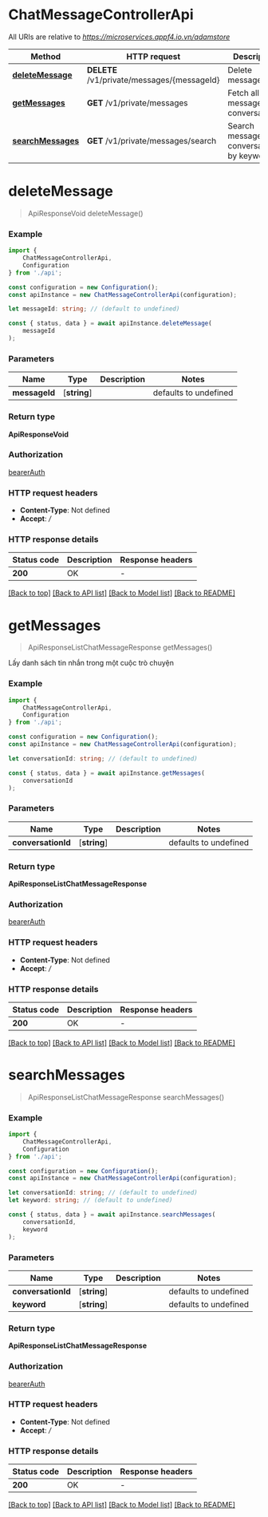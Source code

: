 # ChatMessageControllerApi

All URIs are relative to *https://microservices.appf4.io.vn/adamstore*

|Method | HTTP request | Description|
|------------- | ------------- | -------------|
|[**deleteMessage**](#deletemessage) | **DELETE** /v1/private/messages/{messageId} | Delete message by id|
|[**getMessages**](#getmessages) | **GET** /v1/private/messages | Fetch all messages for conversationId|
|[**searchMessages**](#searchmessages) | **GET** /v1/private/messages/search | Search messages in a conversation by keyword|

# **deleteMessage**
> ApiResponseVoid deleteMessage()


### Example

```typescript
import {
    ChatMessageControllerApi,
    Configuration
} from './api';

const configuration = new Configuration();
const apiInstance = new ChatMessageControllerApi(configuration);

let messageId: string; // (default to undefined)

const { status, data } = await apiInstance.deleteMessage(
    messageId
);
```

### Parameters

|Name | Type | Description  | Notes|
|------------- | ------------- | ------------- | -------------|
| **messageId** | [**string**] |  | defaults to undefined|


### Return type

**ApiResponseVoid**

### Authorization

[bearerAuth](../README.md#bearerAuth)

### HTTP request headers

 - **Content-Type**: Not defined
 - **Accept**: */*


### HTTP response details
| Status code | Description | Response headers |
|-------------|-------------|------------------|
|**200** | OK |  -  |

[[Back to top]](#) [[Back to API list]](../README.md#documentation-for-api-endpoints) [[Back to Model list]](../README.md#documentation-for-models) [[Back to README]](../README.md)

# **getMessages**
> ApiResponseListChatMessageResponse getMessages()

Lấy danh sách tin nhắn  trong một cuộc trò chuyện

### Example

```typescript
import {
    ChatMessageControllerApi,
    Configuration
} from './api';

const configuration = new Configuration();
const apiInstance = new ChatMessageControllerApi(configuration);

let conversationId: string; // (default to undefined)

const { status, data } = await apiInstance.getMessages(
    conversationId
);
```

### Parameters

|Name | Type | Description  | Notes|
|------------- | ------------- | ------------- | -------------|
| **conversationId** | [**string**] |  | defaults to undefined|


### Return type

**ApiResponseListChatMessageResponse**

### Authorization

[bearerAuth](../README.md#bearerAuth)

### HTTP request headers

 - **Content-Type**: Not defined
 - **Accept**: */*


### HTTP response details
| Status code | Description | Response headers |
|-------------|-------------|------------------|
|**200** | OK |  -  |

[[Back to top]](#) [[Back to API list]](../README.md#documentation-for-api-endpoints) [[Back to Model list]](../README.md#documentation-for-models) [[Back to README]](../README.md)

# **searchMessages**
> ApiResponseListChatMessageResponse searchMessages()


### Example

```typescript
import {
    ChatMessageControllerApi,
    Configuration
} from './api';

const configuration = new Configuration();
const apiInstance = new ChatMessageControllerApi(configuration);

let conversationId: string; // (default to undefined)
let keyword: string; // (default to undefined)

const { status, data } = await apiInstance.searchMessages(
    conversationId,
    keyword
);
```

### Parameters

|Name | Type | Description  | Notes|
|------------- | ------------- | ------------- | -------------|
| **conversationId** | [**string**] |  | defaults to undefined|
| **keyword** | [**string**] |  | defaults to undefined|


### Return type

**ApiResponseListChatMessageResponse**

### Authorization

[bearerAuth](../README.md#bearerAuth)

### HTTP request headers

 - **Content-Type**: Not defined
 - **Accept**: */*


### HTTP response details
| Status code | Description | Response headers |
|-------------|-------------|------------------|
|**200** | OK |  -  |

[[Back to top]](#) [[Back to API list]](../README.md#documentation-for-api-endpoints) [[Back to Model list]](../README.md#documentation-for-models) [[Back to README]](../README.md)

